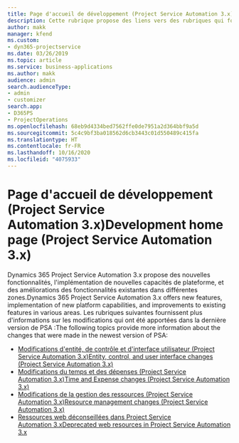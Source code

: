 ```yaml
---
title: Page d'accueil de développement (Project Service Automation 3.x)
description: Cette rubrique propose des liens vers des rubriques qui fournissent des informations sur le développement de Dynamics 365 Project Service Automation (PSA) version 3.x.
author: makk
manager: kfend
ms.custom:
- dyn365-projectservice
ms.date: 03/26/2019
ms.topic: article
ms.service: business-applications
ms.author: makk
audience: admin
search.audienceType:
- admin
- customizer
search.app:
- D365PS
- ProjectOperations
ms.openlocfilehash: 68eb9d4334bed7562ffe0de7951a2d364bbf9a5d
ms.sourcegitcommit: 5c4c9bf3ba018562d6cb3443c01d550489c415fa
ms.translationtype: HT
ms.contentlocale: fr-FR
ms.lasthandoff: 10/16/2020
ms.locfileid: "4075933"
---
```

# <a name="development-home-page-project-service-automation-3x"></a><span data-ttu-id="10509-103">Page d'accueil de développement (Project Service Automation 3.x)</span><span class="sxs-lookup"><span data-stu-id="10509-103">Development home page (Project Service Automation 3.x)</span></span>

<span data-ttu-id="10509-104">Dynamics 365 Project Service Automation 3.x propose des nouvelles fonctionnalités, l'implémentation de nouvelles capacités de plateforme, et des améliorations des fonctionnalités existantes dans différentes zones.</span><span class="sxs-lookup"><span data-stu-id="10509-104">Dynamics 365 Project Service Automation 3.x offers new features, implementation of new platform capabilities, and improvements to existing features in various areas.</span></span> <span data-ttu-id="10509-105">Les rubriques suivantes fournissent plus d'informations sur les modifications qui ont été apportées dans la dernière version de PSA :</span><span class="sxs-lookup"><span data-stu-id="10509-105">The following topics provide more information about the changes that were made in the newest version of PSA:</span></span>

- [<span data-ttu-id="10509-106">Modifications d'entité, de contrôle et d'interface utilisateur (Project Service Automation 3.x)</span><span class="sxs-lookup"><span data-stu-id="10509-106">Entity, control, and user interface changes (Project Service Automation 3.x)</span></span>](../developer-guides/entity-changes-v3.x.md)
- [<span data-ttu-id="10509-107">Modifications du temps et des dépenses (Project Service Automation 3.x)</span><span class="sxs-lookup"><span data-stu-id="10509-107">Time and Expense changes (Project Service Automation 3.x)</span></span>](../developer-guides/time-expense-changes-v3.x.md)
- [<span data-ttu-id="10509-108">Modifications de la gestion des ressources (Project Service Automation 3.x)</span><span class="sxs-lookup"><span data-stu-id="10509-108">Resource management changes (Project Service Automation 3.x)</span></span>](../developer-guides/resource-management-changes-v3.x.md)
- [<span data-ttu-id="10509-109">Ressources web déconseillées dans Project Service Automation 3.x</span><span class="sxs-lookup"><span data-stu-id="10509-109">Deprecated web resources in Project Service Automation 3.x</span></span>](../developer-guides/web-resources-deprecated-v3.x.md)

